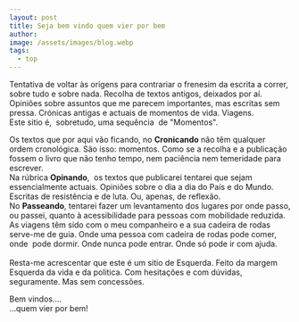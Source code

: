 ```yaml
---
layout: post
title: Seja bem vindo quem vier por bem
author:
image: /assets/images/blog.webp
tags:
  - top
---
```

Tentativa de voltar &agrave;s origens para contrariar o frenesim da escrita a correr, sobre tudo e sobre nada. Recolha de textos antigos, deixados por a&iacute;. Opini&otilde;es sobre assuntos que me parecem importantes, mas escritas sem pressa. Cr&oacute;nicas antigas e actuais de momentos de vida. Viagens.<br>Este sitio é,&nbsp; sobretudo, uma sequ&ecirc;ncia&nbsp; de "Momentos".

Os textos que por aqui v&atilde;o ficando, no **Cronicando** n&atilde;o t&ecirc;m qualquer ordem cronol&oacute;gica. S&atilde;o isso: momentos. Como se a recolha e a publica&ccedil;&atilde;o fossem o livro que n&atilde;o tenho tempo, nem paci&ecirc;ncia nem temeridade para escrever.<br>Na r&uacute;brica **Opinando**,&nbsp; os textos que publicarei tentarei que sejam essencialmente actuais. Opini&otilde;es sobre o dia a dia do Pa&iacute;s e do Mundo. Escritas de resist&ecirc;ncia e de luta. Ou, apenas, de reflex&atilde;o.<br>No **Passeando**, tentarei fazer um levantamento dos lugares por onde passo, ou passei, quanto &agrave; acessibilidade para pessoas com mobilidade reduzida.&nbsp; As viagens t&ecirc;m sido com o meu companheiro e a sua cadeira de rodas serve-me de guia. Onde uma pessoa com cadeira de rodas pode comer, onde&nbsp; pode dormir. Onde nunca pode entrar. Onde s&oacute; pode ir com ajuda.<br><br>Resta-me acrescentar que este é um sitio de Esquerda. Feito da margem Esquerda da vida e da politica. Com hesita&ccedil;&otilde;es e com d&uacute;vidas, seguramente. Mas sem concess&otilde;es.

Bem vindos….<br>…quem vier por bem\!<br>&nbsp;
